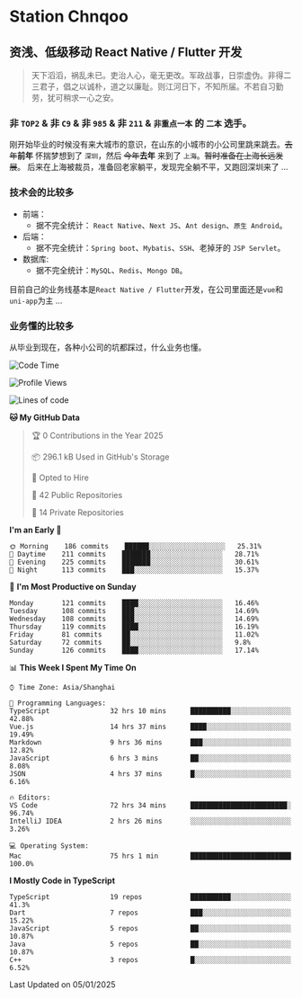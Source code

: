 # Station Chnqoo

## 资浅、低级移动 React Native / Flutter 开发

> 天下滔滔，祸乱未已。吏治人心，毫无更改。军政战事，日崇虚伪。非得二三君子，倡之以诚朴，道之以廉耻。则江河日下，不知所届。不若自习勤劳，犹可稍求一心之安。

### 非 `TOP2` & 非 `C9` & 非 `985` & 非 `211` & `非重点一本` 的 `二本` 选手。

刚开始毕业的时候没有来大城市的意识，在山东的小城市的小公司里跳来跳去。~~去年~~**前年** 怀揣梦想到了 `深圳`，然后 ~~今年~~**去年** 来到了 `上海`。~~暂时准备在上海长远发展~~。
后来在上海被裁员，准备回老家躺平，发现完全躺不平，又跑回深圳来了 ...

### 技术会的比较多

- 前端：
  - 据不完全统计： `React Native`、`Next JS`、`Ant design`、`原生 Android`。
- 后端：
  - 据不完全统计：`Spring boot`、`Mybatis`、`SSH`、老掉牙的 `JSP Servlet`。
- 数据库:
  - 据不完全统计：`MySQL`、`Redis`、`Mongo DB`。

目前自己的业务线基本是`React Native / Flutter`开发，在公司里面还是`vue`和`uni-app`为主 ...

### 业务懂的比较多

从毕业到现在，各种小公司的坑都踩过，什么业务也懂。

<!--START_SECTION:waka-->
![Code Time](http://img.shields.io/badge/Code%20Time-7%2C202%20hrs%2010%20mins-blue)

![Profile Views](http://img.shields.io/badge/Profile%20Views-0-blue)

![Lines of code](https://img.shields.io/badge/From%20Hello%20World%20I%27ve%20Written-494%20Thousand%20lines%20of%20code-blue)

**🐱 My GitHub Data** 

> 🏆 0 Contributions in the Year 2025
 > 
> 📦 296.1 kB Used in GitHub's Storage 
 > 
> 💼 Opted to Hire
 > 
> 📜 42 Public Repositories 
 > 
> 🔑 14 Private Repositories  
 > 
**I'm an Early 🐤** 

```text
🌞 Morning    186 commits    ██████░░░░░░░░░░░░░░░░░░░   25.31% 
🌆 Daytime    211 commits    ███████░░░░░░░░░░░░░░░░░░   28.71% 
🌃 Evening    225 commits    ███████░░░░░░░░░░░░░░░░░░   30.61% 
🌙 Night      113 commits    ███░░░░░░░░░░░░░░░░░░░░░░   15.37%

```
📅 **I'm Most Productive on Sunday** 

```text
Monday       121 commits    ████░░░░░░░░░░░░░░░░░░░░░   16.46% 
Tuesday      108 commits    ███░░░░░░░░░░░░░░░░░░░░░░   14.69% 
Wednesday    108 commits    ███░░░░░░░░░░░░░░░░░░░░░░   14.69% 
Thursday     119 commits    ████░░░░░░░░░░░░░░░░░░░░░   16.19% 
Friday       81 commits     ██░░░░░░░░░░░░░░░░░░░░░░░   11.02% 
Saturday     72 commits     ██░░░░░░░░░░░░░░░░░░░░░░░   9.8% 
Sunday       126 commits    ████░░░░░░░░░░░░░░░░░░░░░   17.14%

```


📊 **This Week I Spent My Time On** 

```text
⌚︎ Time Zone: Asia/Shanghai

💬 Programming Languages: 
TypeScript               32 hrs 10 mins      ██████████░░░░░░░░░░░░░░░   42.88% 
Vue.js                   14 hrs 37 mins      ████░░░░░░░░░░░░░░░░░░░░░   19.49% 
Markdown                 9 hrs 36 mins       ███░░░░░░░░░░░░░░░░░░░░░░   12.82% 
JavaScript               6 hrs 3 mins        ██░░░░░░░░░░░░░░░░░░░░░░░   8.08% 
JSON                     4 hrs 37 mins       █░░░░░░░░░░░░░░░░░░░░░░░░   6.16%

🔥 Editors: 
VS Code                  72 hrs 34 mins      ████████████████████████░   96.74% 
IntelliJ IDEA            2 hrs 26 mins       ░░░░░░░░░░░░░░░░░░░░░░░░░   3.26%

💻 Operating System: 
Mac                      75 hrs 1 min        █████████████████████████   100.0%

```

**I Mostly Code in TypeScript** 

```text
TypeScript               19 repos            ██████████░░░░░░░░░░░░░░░   41.3% 
Dart                     7 repos             ███░░░░░░░░░░░░░░░░░░░░░░   15.22% 
JavaScript               5 repos             ██░░░░░░░░░░░░░░░░░░░░░░░   10.87% 
Java                     5 repos             ██░░░░░░░░░░░░░░░░░░░░░░░   10.87% 
C++                      3 repos             █░░░░░░░░░░░░░░░░░░░░░░░░   6.52%

```



 Last Updated on 05/01/2025
<!--END_SECTION:waka-->

<!---
ChenqiaoStation/ChenqiaoStation is a ✨ special ✨ repository because its `README.md` (this file) appears on your GitHub profile.
You can click the Preview link to take a look at your changes.
--->
